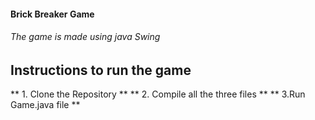 #### Brick Breaker Game
###### The game is made using java Swing

## Instructions to run the game 
** 1. Clone the Repository **
** 2. Compile all the three files **
** 3.Run Game.java file **
